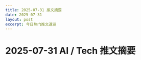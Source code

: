```yaml
---
title: 2025-07-31 推文摘要
date: 2025-07-31
layout: post
excerpt: 今日热门推文速览
---
```


# 2025-07-31 AI / Tech 推文摘要


